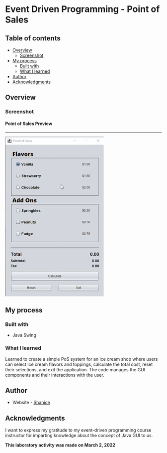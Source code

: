 # Event Driven Programming - Point of Sales

## Table of contents

- [Overview](#overview)
  - [Screenshot](#screenshot)
- [My process](#my-process)
  - [Built with](#built-with)
  - [What I learned](#what-i-learned)
- [Author](#author)
- [Acknowledgments](#acknowledgments)

## Overview

### Screenshot

#### Point of Sales Preview
---
![](point-of-sales.gif)

## My process

### Built with

- Java Swing

### What I learned

Learned to create a simple PoS system for an ice cream shop where users can select ice cream flavors and toppings, calculate the total cost, reset their selections, and exit the application. The code manages the GUI components and their interactions with the user.

## Author

- Website - [Shanice](https://github.com/sdacleofe/about-me)

## Acknowledgments

I want to express my gratitude to my event-driven programming course instructor for imparting knowledge about the concept of Java GUI to us.

**This laboratory activity was made on March 2, 2022**